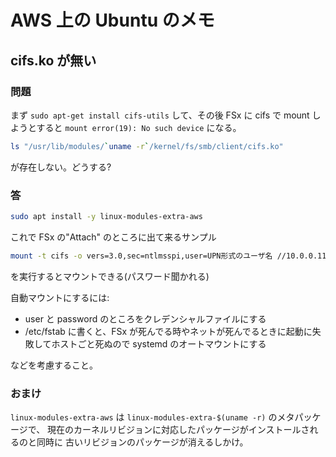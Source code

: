 # AWS 上の Ubuntu のメモ

## cifs.ko が無い

### 問題

まず `sudo apt-get install cifs-utils` して、その後
FSx に cifs で mount しようとすると
`mount error(19): No such device` になる。

```sh
ls "/usr/lib/modules/`uname -r`/kernel/fs/smb/client/cifs.ko"
```

が存在しない。どうする?

### 答

```sh
sudo apt install -y linux-modules-extra-aws
```

これで
FSx の"Attach" のところに出て来るサンプル

```sh
mount -t cifs -o vers=3.0,sec=ntlmsspi,user=UPN形式のユーザ名 //10.0.0.111/share /mnt/fsx
```

を実行するとマウントできる(パスワード聞かれる)

自動マウントにするには:

- user と password のところをクレデンシャルファイルにする
- /etc/fstab に書くと、FSx が死んでる時やネットが死んでるときに起動に失敗してホストごと死ぬので systemd のオートマウントにする

などを考慮すること。

### おまけ

`linux-modules-extra-aws` は
`linux-modules-extra-$(uname -r)` のメタパッケージで、
現在のカーネルリビジョンに対応したパッケージがインストールされるのと同時に
古いリビジョンのパッケージが消えるしかけ。
